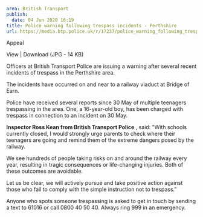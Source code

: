 ```yaml
area: British Transport
publish:
  date: 04 Jun 2020 16:19
title: Police warning following trespass incidents - Perthshire
url: https://media.btp.police.uk/r/17237/police_warning_following_trespass_incidents_-_per
```

Appeal

View | Download (JPG - 14 KB)

Officers at British Transport Police are issuing a warning after several recent incidents of trespass in the Perthshire area.

The incidents have occurred on and near to a railway viaduct at Bridge of Earn.

Police have received several reports since 30 May of multiple teenagers trespassing in the area. One, a 16-year-old boy, has been charged with trespass in connection to an incident on 30 May.

**Inspector Ross Kean from British Transport Police** , said: "With schools currently closed, I would strongly urge parents to check where their teenagers are going and remind them of the extreme dangers posed by the railway.

We see hundreds of people taking risks on and around the railway every year, resulting in tragic consequences or life-changing injuries. Both of these outcomes are avoidable.

Let us be clear, we will actively pursue and take positive action against those who fail to comply with the simple instruction not to trespass."

Anyone who spots someone trespassing is asked to get in touch by sending a text to 61016 or call 0800 40 50 40. Always ring 999 in an emergency.
